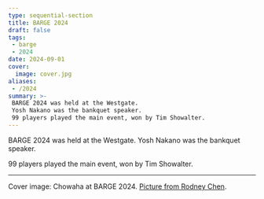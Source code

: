 ```yaml
---
type: sequential-section
title: BARGE 2024
draft: false
tags:
 - barge
 - 2024
date: 2024-09-01
cover:
  image: cover.jpg
aliases:
 - /2024
summary: >-
 BARGE 2024 was held at the Westgate.
 Yosh Nakano was the bankquet speaker.
 99 players played the main event, won by Tim Showalter.
---
```


BARGE 2024 was held at the Westgate.
Yosh Nakano was the bankquet speaker.

99 players played the main event, won by Tim Showalter.

-----

Cover image: Chowaha at BARGE 2024.
[Picture from Rodney Chen](https://flickr.com/photos/beakertehmuppet/53928060708/in/album-72177720319591018).
